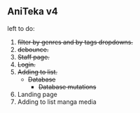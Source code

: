 
## AniTeka v4
left to do:
1. ~~filter by genres and by tags dropdowns.~~
2. ~~debounce.~~
3. ~~Staff page.~~
4. ~~Login.~~
5. ~~Adding to list.~~
   - ~~Database~~
     - ~~Database mutations~~
7. Landing page
8. Adding to list manga media
